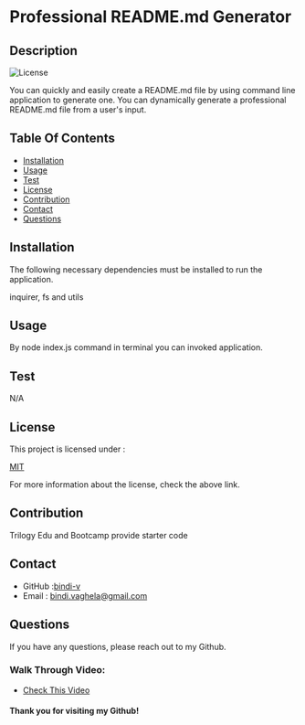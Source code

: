 # Professional README.md Generator

## Description

 ![License](https://img.shields.io/badge/License-MIT-yellow)

 You can quickly and easily create a README.md file by using command line application to generate one. You can dynamically generate a professional README.md file from a user's input.

## Table Of Contents

- [Installation](#installation)
- [Usage](#usage)
- [Test](#test)
- [License](#license)
- [Contribution](#contribution)
- [Contact](#contact)
- [Questions](#questions)
    
## Installation 

The following necessary dependencies must be installed to run the application.

   inquirer, fs and utils

## Usage

 By node index.js command in terminal you can invoked application.

## Test
N/A

## License

This project is licensed under :

 [MIT](https://opensource.org/licenses/MIT)

For more information about the license, check the above link.

## Contribution

Trilogy Edu and Bootcamp provide starter code

## Contact

* GitHub :[bindi-v](https://github.com/bindi-v)
* Email : bindi.vaghela@gmail.com
    
## Questions

If you have any questions, please reach out to my Github.

### Walk Through Video:

* [Check This Video](https://drive.google.com/file/d/1hUTWlXnt5SD2zYuXDjOMelmqo1ricVG7/view?usp=sharing)

#### Thank you for visiting my Github!
